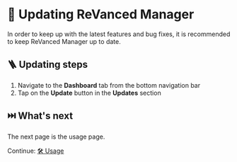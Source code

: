 # 🔄 Updating ReVanced Manager

In order to keep up with the latest features and bug fixes, it is recommended to keep ReVanced Manager up to date.

## 🪜 Updating steps

1. Navigate to the **Dashboard** tab from the bottom navigation bar
2. Tap on the **Update** button in the **Updates** section

## ⏭️ What's next

The next page is the usage page.

Continue: [🛠️ Usage](2_usage.md)
